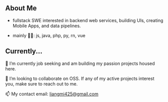 ## About Me

- fullstack SWE interested in backend web services, building UIs, creating Mobile Apps, and data pipelines.

- mainly 👨‍💻: js, java, php, py, rn, vue



## Currently...

🔭 I’m currently job seeking and am building my passion projects housed here.

👯 I’m looking to collaborate on OSS. If any of my active projects interest you, make sure to reach out to me.

📫 My contact email: liangmi425@gmail.com

<!---
liangmi425/liangmi425 is a ✨ special ✨ repository because its `README.md` (this file) appears on your GitHub profile.
You can click the Preview link to take a look at your changes.
--->
